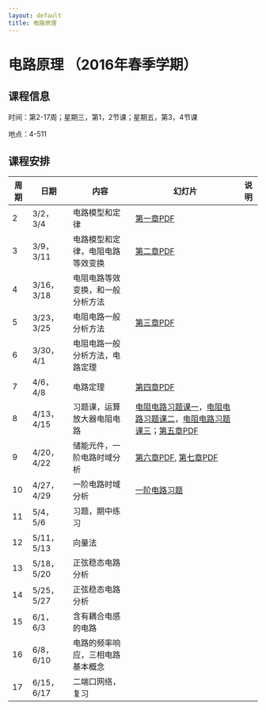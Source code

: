 ```yaml
---
layout: default
title: 电路原理
---
```


电路原理 （2016年春季学期）
===========================

课程信息
--------

时间：第2-17周；星期三，第1，2节课；星期五，第3，4节课

地点：4-511

课程安排
--------

| 周期 | 日期       | 内容                             | 幻灯片                                                                                                                                                | 说明 |
|------|------------|----------------------------------|-------------------------------------------------------------------------------------------------------------------------------------------------------|------|
| 2    | 3/2，3/4   | 电路模型和定律                   | [第一章PDF](第一章.pdf)                                                                                                                               |      |
| 3    | 3/9，3/11  | 电路模型和定律，电阻电路等效变换 | [第二章PDF](第二章.pdf)                                                                                                                               |      |
| 4    | 3/16，3/18 | 电阻电路等效变换，和一般分析方法 |                                                                                                                                                       |      |
| 5    | 3/23，3/25 | 电阻电路一般分析方法             | [第三章PDF](第三章.pdf)                                                                                                                               |      |
| 6    | 3/30，4/1  | 电阻电路一般分析方法，电路定理   |                                                                                                                                                       |      |
| 7    | 4/6，4/8   | 电路定理                         | [第四章PDF](第四章.pdf)                                                                                                                               |      |
| 8    | 4/13，4/15 | 习题课，运算放大器电阻电路       | [电阻电路习题课一](电阻电路习题课一.pdf)，[电阻电路习题课二](电阻电路习题课二.pdf)，[电阻电路习题课三](电阻电路习题课三.pdf)；[第五章PDF](第五章.pdf) |      |
| 9    | 4/20，4/22 | 储能元件，一阶电路时域分析       | [第六章PDF](第六章.pdf), [第七章PDF](第七章.pdf)                                                                                                      |      |
| 10   | 4/27，4/29 | 一阶电路时域分析                 | [一阶电路习题](一阶电路习题.pdf)                                                                                                                      |      |
| 11   | 5/4，5/6   | 习题，期中练习                   |                                                                                                                                                       |      |
| 12   | 5/11，5/13 | 向量法                           |                                                                                                                                                       |      |
| 13   | 5/18，5/20 | 正弦稳态电路分析                 |                                                                                                                                                       |      |
| 14   | 5/25，5/27 | 正弦稳态电路分析                 |                                                                                                                                                       |      |
| 15   | 6/1，6/3   | 含有耦合电感的电路               |                                                                                                                                                       |      |
| 16   | 6/8，6/10  | 电路的频率响应，三相电路基本概念 |                                                                                                                                                       |      |
| 17   | 6/15，6/17 | 二端口网络，复习                 |                                                                                                                                                       |      |

 

 
